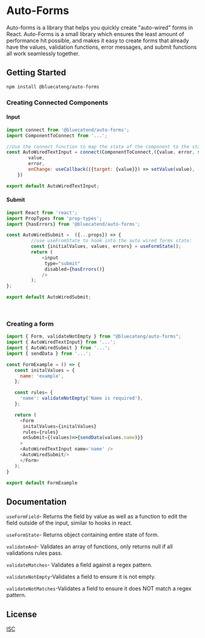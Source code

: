 # Auto-Forms

Auto-forms is a library that helps you quickly create "auto-wired" forms in React. Auto-Forms is a small library which ensures the least amount of performance hit possible, and makes it easy to create forms that already have the values, validation functions, error messages, and submit functions all work seamlessly together.


## Getting Started

```bash
npm install @bluecateng/auto-forms
```
### Creating Connected Components
#### Input
```javascript
import connect from '@bluecatend/auto-forms';
import ComponentToConnect from '...';

//Use the connect function to map the state of the component to the state of the auto-wired form:
const AutoWiredTextInput = connect(ComponentToConnect,({value, error, setValue}) => ({
		value,
		error,
		onChange: useCallback(({target: {value}}) => setValue(value), [setValue]),
	})

export default AutoWiredTextInput;

```
#### Submit
```javascript
import React from 'react';
import PropTypes from 'prop-types';
import {hasErrors} from '@bluecatend/auto-forms';

const AutoWiredSubmit =  ({...props}) => {
         //use useFromState to hook into the auto wired forms state:
         const {initialValues, values, errors} = useFormState();
         return (
             <input 
              type="submit"
              disabled={hasErrors()}
             /> 
         );
};

export default AutoWiredSubmit;

 
```
### Creating a form
```javascript
import { Form, validateNotEmpty } from "@bluecateng/auto-forms";
import { AutoWiredTextInput} from '...';
import { AutoWiredSubmit } from '...';
import { sendData } from '...';

const FormExample = () => {
   const initalValues = {
     name: 'example',
   };

   const rules= {
     'name': validateNotEmpty('Name is required'),
   };

   return (
     <Form 
      initalValues={initalValues} 
      rules={rules} 
      onSubmit={(values)=>{sendData(values.name)}}
     >
     <AutoWiredTextInput name='name' />
     <AutoWiredSubmit/>
     </Form>
   );
}

export default FormExample


```
## Documentation

`useFormField`- Returns the field by value as well as a function to edit the field outside of the input, similar to hooks in react.


`useFormState`- Returns object containing entire state of form.

`validateAnd`- Validates an array of functions, only returns null if all validations rules pass.

`validateMatches`- Validates a field against a regex pattern.

`validateNotEmpty`-Validates a field to ensure it is not empty.

`validateNotMatches`-Validates a field to ensure it does NOT match a regex pattern.

## License
[ISC](https://choosealicense.com/licenses/isc/)
